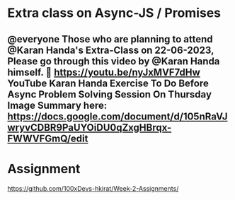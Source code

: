 # Extra class on Async-JS / Promises
@everyone 
Those who are planning to attend @Karan Handa's Extra-Class on 22-06-2023, Please go through this video by @Karan Handa  himself. 🫡 
https://youtu.be/nyJxMVF7dHw 
YouTube
Karan Handa
Exercise To Do Before Async Problem Solving Session On Thursday
Image
Summary here: https://docs.google.com/document/d/105nRaVJwryvCDBR9PaUYOiDU0qZxgHBrqx-FWWVFGmQ/edit
---
# Assignment  
https://github.com/100xDevs-hkirat/Week-2-Assignments/
